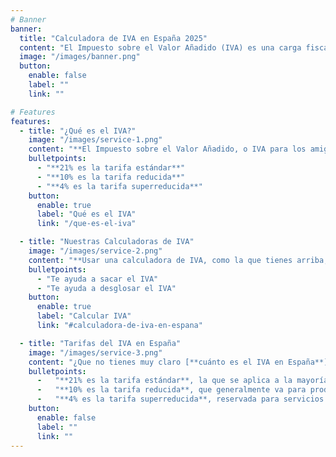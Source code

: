 ```yaml
---
# Banner
banner:
  title: "Calculadora de IVA en España 2025"
  content: "El Impuesto sobre el Valor Añadido (IVA) es una carga fiscal que afecta tanto a consumidores como a empresas en muchos países. **Entender cómo calcular el IVA es esencial para asegurar que las transacciones sean precisas y cumplan con la normativa fiscal**. En este artículo, exploraremos en profundidad cómo calcular el IVA correctamente en diferentes contextos."
  image: "/images/banner.png"
  button:
    enable: false
    label: ""
    link: ""

# Features
features:
  - title: "¿Qué es el IVA?"
    image: "/images/service-1.png"
    content: "**El Impuesto sobre el Valor Añadido, o IVA para los amigos, es un tributo. De esos indirectos, que al final recaen sobre el consumidor final, o sea, nosotros**. Cuando compramos un producto o contratamos un servicio, pagamos un pellizquito más sobre el precio neto. Ese pellizco es el IVA. Este impuesto se cuela en casi todas las transacciones comerciales. Desde servicios que te prestan, cosas que te entregan, hasta importaciones y esas compras que se hacen entre países de la UE. **Si quieres profundizar un poco más, en nuestro artículo [¿Qué es el IVA o Impuesto sobre el Valor Añadido?](https://calculadora-de-iva.es/que-es-el-iva) te explicamos con más detalle qué es esto del IVA y en qué consiste exactamente.**"
    bulletpoints:
      - "**21% es la tarifa estándar**"
      - "**10% es la tarifa reducida**"
      - "**4% es la tarifa superreducida**"
    button:
      enable: true
      label: "Qué es el IVA"
      link: "/que-es-el-iva"

  - title: "Nuestras Calculadoras de IVA"
    image: "/images/service-2.png"
    content: "**Usar una calculadora de IVA, como la que tienes arriba, es súper práctico. Te ayuda a sacar el IVA que se añade a un importe neto, o al revés, a desglosar el IVA que ya viene incluido en una cantidad total (el importe bruto, vamos)**. Las tarifas del IVA, ya sabes, pueden ser un mundo: varían de un país a otro y, además, pueden cambiar con el tiempo. Por eso es tan importante ajustar bien la tarifa de IVA en el formulario de cálculo, para que los resultados sean exactos, exactos."
    bulletpoints:
      - "Te ayuda a sacar el IVA"
      - "Te ayuda a desglosar el IVA"
    button:
      enable: true
      label: "Calcular IVA"
      link: "#calculadora-de-iva-en-espana"

  - title: "Tarifas del IVA en España"
    image: "/images/service-3.png"
    content: "¿Que no tienes muy claro [**cuánto es el IVA en España**](https://calculadora-de-iva.es/cuanto-es-el-iva)? Pues mira, las tarifas del IVA aquí, en España, se dividen en tres: la estándar, la reducida y la superreducida. A día de hoy, los porcentajes más comunes, los que te suenan, son estos:"
    bulletpoints:
      -   "**21% es la tarifa estándar**, la que se aplica a la mayoría de los bienes y servicios. Casi todo, vamos."
      -   "**10% es la tarifa reducida**, que generalmente va para productos y servicios que se consideran esenciales."
      -   "**4% es la tarifa superreducida**, reservada para servicios y productos básicos, de primerísima necesidad, como algunos alimentos."
    button:
      enable: false
      label: ""
      link: ""
---
```

